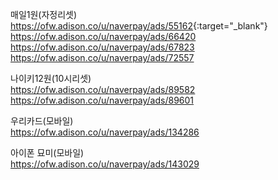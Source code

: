매일1원(자정리셋)  
<https://ofw.adison.co/u/naverpay/ads/55162>{:target="_blank"}  
<a href="https://ofw.adison.co/u/naverpay/ads/66420" target="_blank">https://ofw.adison.co/u/naverpay/ads/66420</a>  
<a href="https://ofw.adison.co/u/naverpay/ads/67823" target="_blank">https://ofw.adison.co/u/naverpay/ads/67823</a>  
<a href="https://ofw.adison.co/u/naverpay/ads/72557" target="_blank">https://ofw.adison.co/u/naverpay/ads/72557</a>

나이키12원(10시리셋)  
<a href="https://ofw.adison.co/u/naverpay/ads/89582" target="_blank">https://ofw.adison.co/u/naverpay/ads/89582</a>  
<a href="https://ofw.adison.co/u/naverpay/ads/89601" target="_blank">https://ofw.adison.co/u/naverpay/ads/89601</a>

우리카드(모바일)  
<a href="https://ofw.adison.co/u/naverpay/ads/134286" target="_blank">https://ofw.adison.co/u/naverpay/ads/134286</a>

아이폰 묘미(모바일)  
<a href="https://ofw.adison.co/u/naverpay/ads/143029" target="_blank">https://ofw.adison.co/u/naverpay/ads/143029</a>
